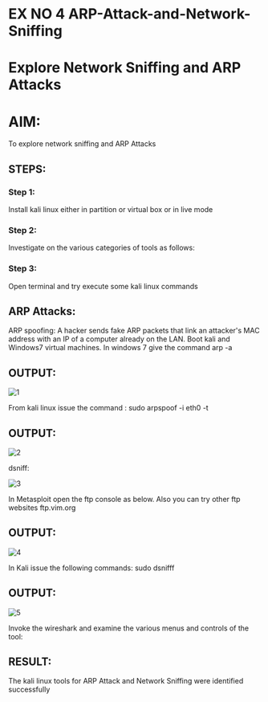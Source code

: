 # EX NO 4 ARP-Attack-and-Network-Sniffing
# Explore Network Sniffing and ARP Attacks

# AIM:

To explore network sniffing and ARP Attacks

## STEPS:

### Step 1:

Install kali linux either in partition or virtual box or in live mode

### Step 2:

Investigate on the various categories of tools as follows:


### Step 3:
Open terminal and try execute some kali linux commands

## ARP Attacks:  
ARP spoofing: A hacker sends fake ARP packets that link an attacker's MAC address with an IP of a computer already on the LAN. 
Boot kali and Windows7 virtual machines.
In windows 7 give the command arp -a
## OUTPUT:
![1](https://github.com/user-attachments/assets/d581d450-7a54-45d2-9aab-187c76761a0e)


From kali linux issue the command :
sudo arpspoof -i eth0 -t <target system> <gateway>
## OUTPUT:
![2](https://github.com/user-attachments/assets/e1f4986a-7a0d-444c-8e41-4a9434a0a771)


 dsniff:


![3](https://github.com/user-attachments/assets/3fd11623-ce68-4e39-813f-20405c7c0732)





In Metasploit open the ftp console as below. Also you can try other ftp websites ftp.vim.org
## OUTPUT:

![4](https://github.com/user-attachments/assets/c81139e2-9aec-441d-a74d-e6abd9618872)



In Kali issue the following commands:
sudo dsnifff
## OUTPUT:

![5](https://github.com/user-attachments/assets/41c15480-075d-4d18-916b-d163e2021aaa)


Invoke the wireshark and examine the various menus  and controls of the tool:


## RESULT:
The kali linux tools for ARP Attack and Network Sniffing were identified successfully
